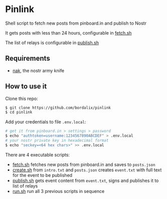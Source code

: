 # Pinlink

Shell script to fetch new posts from pinboard.in and publish to Nostr

It gets posts with less than 24 hours, configurable in [fetch.sh](./fetch.sh)

The list of relays is configurable in [publish.sh](./publish.sh)

## Requirements

- [nak](https://github.com/fiatjaf/nak), the nostr army knife

## How to use it

Clone this repo:

```bash
$ git clone https://github.com/bordalix/pinlink
$ cd pinlink
```

Add your credentials to file `.env.local`:

```bash
# get it from pinboard.in > settings > password
$ echo "authtoken=username:1234567890ABCDEF" > .env.local
# your nostr private key in hexadecimal format
$ echo "seckey=<64 hex chars>" >> .env.local
```

There are 4 executable scripts:

- [fetch.sh](./fetch.sh) fetches new posts from pinboard.in and saves to `posts.json`
- [create.sh](./create.sh) from `intro.txt` and `posts.json` creates `event.txt` with full text for the event to be published
- [publish.sh](./publish.sh) gets event content from `event.txt`, signs and publishes it to list of relays
- [run.sh](./run.sh) run all 3 previous scripts in sequence

